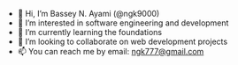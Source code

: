 - 👋 Hi, I’m Bassey N. Ayami (@ngk9000)
- 👀 I’m interested in software engineering and development 
- 🌱 I’m currently learning the foundations
- 💞️ I’m looking to collaborate on web development projects
- 📫 You can reach me by email: ngk777@gmail.com

<!---
ngk9000/ngk9000 is a ✨ special ✨ repository because its `README.md` (this file) appears on your GitHub profile.
You can click the Preview link to take a look at your changes.
--->
